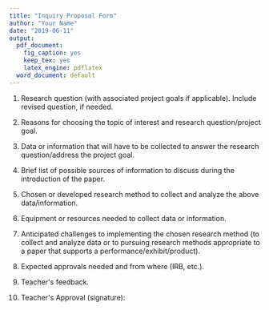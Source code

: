 ```yaml
---
title: "Inquiry Proposal Form"
author: "Your Name"
date: "2019-06-11"
output:
  pdf_document:
    fig_caption: yes
    keep_tex: yes
    latex_engine: pdflatex
  word_document: default
---
```


1. Research question (with associated project goals if applicable). Include revised question, if needed.

2. Reasons for choosing the topic of interest and research question/project goal.

3. Data or information that will have to be collected to answer the research question/address the project goal.

4. Brief list of possible sources of information to discuss during the introduction of the paper.

5. Chosen or developed research method to collect and analyze the above data/information.

6. Equipment or resources needed to collect data or information.

7. Anticipated challenges to implementing the chosen research method (to collect and analyze data or to pursuing research methods appropriate to a paper that supports a performance/exhibit/product).

8. Expected approvals needed and from where (IRB, etc.).

9. Teacher's feedback.

10. Teacher's Approval (signature):